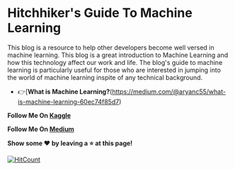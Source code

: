 # Hitchhiker's Guide To Machine Learning


This blog is a resource to help other developers become well versed in machine learning.
This blog is a great introduction to Machine Learning and how this technology affect our work and life. The blog's guide to machine learning is particularly useful for those who are interested in jumping into the world of machine learning inspite of any technical background.


 - :point_right:[**What is Machine Learning?**(https://medium.com/@aryanc55/what-is-machine-learning-60ec74f85d7)
 
 






**Follow Me On [Kaggle](https://www.kaggle.com/aryanc55)** </br>

**Follow Me On [Medium](https://medium.com/@aryanc55)** </br>


**Show some :heart: by leaving a :star: at this page!** 

[![HitCount](http://hits.dwyl.com/aryanc55/https://githubcom/aryanc55/hitchhikersGuideToMachineLearning.svg)](http://hits.dwyl.com/aryanc55/https://githubcom/aryanc55/hitchhikersGuideToMachineLearning)
